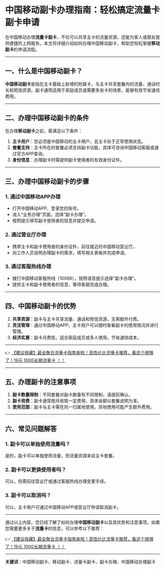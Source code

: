 # 中国移动副卡办理指南：轻松搞定流量卡副卡申请

在中国移动办理**流量卡副卡**，不仅可以共享主卡的流量资源，还能为家人或朋友提供便捷的上网服务。本文将详细介绍如何办理中国移动副卡，帮助您轻松掌握**移动副卡**的申请流程。

---

## 一、什么是中国移动副卡？

**中国移动副卡**是指在主卡基础上新增的附属卡，与主卡共享套餐内的流量、通话时长和短信资源。副卡通常适用于家庭成员或需要多张卡的场景，能够有效节省通信费用。

---

## 二、办理中国移动副卡的条件

在办理**移动副卡**之前，需满足以下条件：

1. **主卡用户**：您必须是中国移动的主卡用户，且主卡处于正常使用状态。
2. **套餐支持**：主卡所在的套餐必须支持副卡功能，具体可咨询中国移动客服或通过官方APP查询。
3. **身份信息**：办理副卡时需提供副卡使用者的有效身份证件。

---

## 三、办理中国移动副卡的步骤

### 1. 通过中国移动APP办理
- 打开中国移动APP，登录您的账号。
- 进入“业务办理”页面，选择“副卡办理”。
- 按照提示填写副卡使用者的信息并提交申请。

### 2. 通过营业厅办理
- 携带主卡和副卡使用者的身份证件，前往就近的中国移动营业厅。
- 向工作人员说明办理副卡的需求，填写相关表格并完成申请。

### 3. 通过客服热线办理
- 拨打中国移动客服热线（10086），按照语音提示选择“副卡办理”。
- 提供主卡和副卡使用者的信息，等待客服完成办理。

---

## 四、中国移动副卡的优势

1. **共享资源**：副卡与主卡共享流量、通话和短信资源，无需额外付费。
2. **灵活管理**：通过中国移动APP，主卡用户可以随时查看副卡的使用情况并进行管理。
3. **经济实惠**：副卡月费低，适合家庭成员或多人使用，节省通信成本。

---

👉 [【建议收藏】最全聚合流量卡指南来啦！高性价比流量卡推荐，看这个就够了！19元 100G长期流量卡 ！！](https://bit.ly/Liuliangka)

---

## 五、办理副卡的注意事项

1. **副卡数量限制**：不同套餐对副卡数量有不同限制，请提前确认。
2. **副卡资费**：副卡通常按月收取一定费用，具体金额以套餐说明为准。
3. **使用范围**：副卡与主卡需在同一归属地使用，异地使用可能产生额外费用。

---

## 六、常见问题解答

### 1. 副卡可以单独使用流量吗？
是的，副卡可以单独使用流量，但流量资源来自主卡套餐。

### 2. 副卡可以更换使用者吗？
可以，但需前往营业厅或通过客服热线办理变更手续。

### 3. 副卡可以取消吗？
可以，主卡用户可通过中国移动APP或营业厅申请取消副卡。

---

通过以上内容，您已经了解了如何办理**中国移动副卡**以及其优势和注意事项。如果您需要更多关于**流量卡**的信息，可以参考以下推荐：

👉 [【建议收藏】最全聚合流量卡指南来啦！高性价比流量卡推荐，看这个就够了！19元 100G长期流量卡 ！！](https://bit.ly/Liuliangka)

---

**关键词**：中国移动副卡、移动副卡、流量卡副卡、副卡办理、中国移动办理副卡